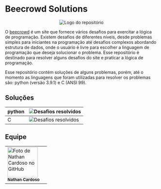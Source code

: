 # Beecrowd Solutions

<p align="center">
  <img src="https://github.com/Nathan-cardoso/beecrowd-solutions/blob/main/beecrowd-removebg-preview.png" alt="Logo do repositório">
</p>


O [beecrowd](https://www.beecrowd.com.br) é um site que fornece vários desafios para exercitar a lógica de programação. Existem desafios de diferentes níveis, desde problemas simples para iniciantes na programação até desafios complexos abordando estrutura de dados, onde o usuário é livre para escolher a linguagem de programação que deseja solucionar o problema. Esse repositório é destinado para resolver alguns desafios do site e praticar a lógica de programação.

Esse repositório contém soluções de alguns problemas, porém, até o momento as linguagens que foram utilizadas para resolver os problemas são: python (versão 3.9.1) e C (ANSI 99).

## Soluções 
| python | ![Desafios resolvidos](https://github.com/Nathan-cardoso/beecrowd-solutions/tree/main/python) |
| --- | --- |
| C | ![Desafios resolvidos](https://github.com/Nathan-cardoso/beecrowd-solutions/tree/main/c) |

## Equipe

<table align="center">
  <tr>
    <td>
      <a href="https://github.com/Nathan-cardoso">
        <img src="https://avatars.githubusercontent.com/u/100364030?v=4" width="100px;" alt="Foto de Nathan Cardoso no GitHub"/><br>
        <sub>
          <b>Nathan Cardoso</b>
        </sub>
      </a>
    </td>
    <td>

  </tr>
</table> 
